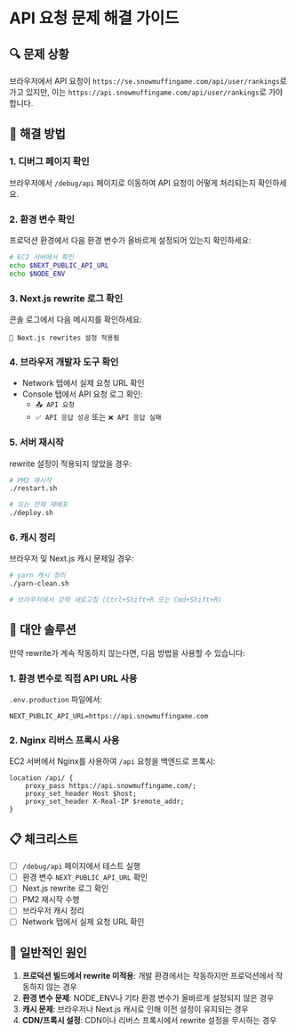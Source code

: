 # API 요청 문제 해결 가이드

## 🔍 문제 상황

브라우저에서 API 요청이 `https://se.snowmuffingame.com/api/user/rankings`로 가고 있지만, 이는 `https://api.snowmuffingame.com/api/user/rankings`로 가야 합니다.

## 🚀 해결 방법

### 1. 디버그 페이지 확인

브라우저에서 `/debug/api` 페이지로 이동하여 API 요청이 어떻게 처리되는지 확인하세요.

### 2. 환경 변수 확인

프로덕션 환경에서 다음 환경 변수가 올바르게 설정되어 있는지 확인하세요:

```bash
# EC2 서버에서 확인
echo $NEXT_PUBLIC_API_URL
echo $NODE_ENV
```

### 3. Next.js rewrite 로그 확인

콘솔 로그에서 다음 메시지를 확인하세요:

```
🔄 Next.js rewrites 설정 적용됨
```

### 4. 브라우저 개발자 도구 확인

- Network 탭에서 실제 요청 URL 확인
- Console 탭에서 API 요청 로그 확인:
  - `📤 API 요청`
  - `✅ API 응답 성공` 또는 `❌ API 응답 실패`

### 5. 서버 재시작

rewrite 설정이 적용되지 않았을 경우:

```bash
# PM2 재시작
./restart.sh

# 또는 전체 재배포
./deploy.sh
```

### 6. 캐시 정리

브라우저 및 Next.js 캐시 문제일 경우:

```bash
# yarn 캐시 정리
./yarn-clean.sh

# 브라우저에서 강력 새로고침 (Ctrl+Shift+R 또는 Cmd+Shift+R)
```

## 🔧 대안 솔루션

만약 rewrite가 계속 작동하지 않는다면, 다음 방법을 사용할 수 있습니다:

### 1. 환경 변수로 직접 API URL 사용

`.env.production` 파일에서:

```
NEXT_PUBLIC_API_URL=https://api.snowmuffingame.com
```

### 2. Nginx 리버스 프록시 사용

EC2 서버에서 Nginx를 사용하여 `/api` 요청을 백엔드로 프록시:

```nginx
location /api/ {
    proxy_pass https://api.snowmuffingame.com/;
    proxy_set_header Host $host;
    proxy_set_header X-Real-IP $remote_addr;
}
```

## 📋 체크리스트

- [ ] `/debug/api` 페이지에서 테스트 실행
- [ ] 환경 변수 `NEXT_PUBLIC_API_URL` 확인
- [ ] Next.js rewrite 로그 확인
- [ ] PM2 재시작 수행
- [ ] 브라우저 캐시 정리
- [ ] Network 탭에서 실제 요청 URL 확인

## 🐛 일반적인 원인

1. **프로덕션 빌드에서 rewrite 미적용**: 개발 환경에서는 작동하지만 프로덕션에서 작동하지 않는 경우
2. **환경 변수 문제**: NODE_ENV나 기타 환경 변수가 올바르게 설정되지 않은 경우
3. **캐시 문제**: 브라우저나 Next.js 캐시로 인해 이전 설정이 유지되는 경우
4. **CDN/프록시 설정**: CDN이나 리버스 프록시에서 rewrite 설정을 무시하는 경우
